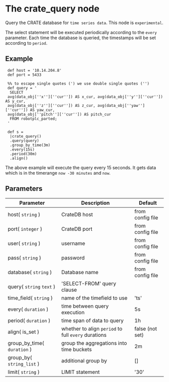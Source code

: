 The crate_query node
=====================

Query the CRATE database for `time series data`. This node is `experimental`.

The select statement will be executed periodically according to the `every` parameter.
Each time the database is queried, the timestamps will be set according to `period`.


Example
-------
```dfs
 def host = '10.14.204.8'
 def port = 5433 
 
 %% to escape single quotes (') we use double single quotes ('')
 def query = '
  SELECT
 avg(data_obj[''x''][''cur'']) AS x_cur, avg(data_obj[''y''][''cur'']) AS y_cur,
 avg(data_obj[''z''][''cur'']) AS z_cur, avg(data_obj[''yaw''][''cur'']) AS yaw_cur,
 avg(data_obj[''pitch''][''cur'']) AS pitch_cur
  FROM robotplc_parted;
 '

 def s =
  |crate_query()
  .query(query)
  .group_by_time(3m)
  .every(15s)
  .period(30m)
  .align()

```
 
The above example will execute the query every 15 seconds. It gets data which is in the timerange `now -30 minutes` and `now`.

Parameters
----------

Parameter     | Description | Default 
--------------|-------------|---------
host( `string` )| CrateDB host | from config file
port( `integer` )| CrateDB port | from config file
user( `string` )| username| from config file
pass( `string` )|password| from config file
database( `string` )|Database name| from config file
query( `string` `text` )|'SELECT-FROM' query clause
time_field( `string` )|name of the timefield to use |'ts'
every( `duration` )|time between query execution|5s
period( `duration` )|time span of data to query|1h
align( is_set )|whether to align `period` to full `every` durations| false (not set)
group_by_time( `duration` )|group the aggregations into time buckets|2m
group_by( `string_list` )|additional group by|[]
limit( `string` )|LIMIT statement| '30'
